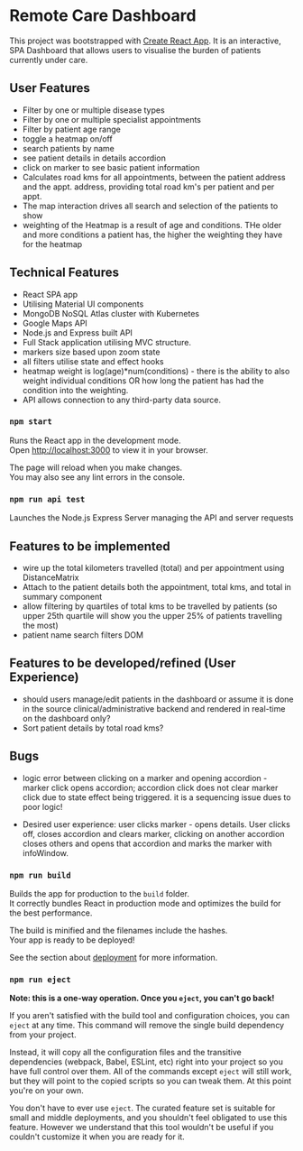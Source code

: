 # Remote Care Dashboard

This project was bootstrapped with [Create React App](https://github.com/facebook/create-react-app). It is an interactive, SPA Dashboard that allows users to visualise the burden of patients currently under care.

## User Features

- Filter by one or multiple disease types
- Filter by one or multiple specialist appointments
- Filter by patient age range
- toggle a heatmap on/off
- search patients by name
- see patient details in details accordion
- click on marker to see basic patient information
- Calculates road kms for all appointments, between the patient address and the appt. address, providing total road km's per patient and per appt.
- The map interaction drives all search and selection of the patients to show
- weighting of the Heatmap is a result of age and conditions. THe older and more conditions a patient has, the higher the weighting they have for the heatmap

## Technical Features

- React SPA app
- Utilising Material UI components
- MongoDB NoSQL Atlas cluster with Kubernetes
- Google Maps API
- Node.js and Express built API
- Full Stack application utilising MVC structure.
- markers size based upon zoom state
- all filters utilise state and effect hooks
- heatmap weight is log(age)\*num(conditions) - there is the ability to also weight individual conditions OR how long the patient has had the condition into the weighting.
- API allows connection to any third-party data source.

### `npm start`

Runs the React app in the development mode.\
Open [http://localhost:3000](http://localhost:3000) to view it in your browser.

The page will reload when you make changes.\
You may also see any lint errors in the console.

### `npm run api test`

Launches the Node.js Express Server managing the API and server requests

## Features to be implemented

- wire up the total kilometers travelled (total) and per appointment using DistanceMatrix
- Attach to the patient details both the appointment, total kms, and total in summary component
- allow filtering by quartiles of total kms to be travelled by patients (so upper 25th quartile will show you the upper 25% of patients travelling the most)
- patient name search filters DOM

## Features to be developed/refined (User Experience)

- should users manage/edit patients in the dashboard or assume it is done in the source clinical/administrative backend and rendered in real-time on the dashboard only?
- Sort patient details by total road kms?

## Bugs

- logic error between clicking on a marker and opening accordion - marker click opens accordion; accordion click does not clear marker click due to state effect being triggered. it is a sequencing issue dues to poor logic!

* Desired user experience: user clicks marker - opens details. User clicks off, closes accordion and clears marker, clicking on another accordion closes others and opens that accordion and marks the marker with infoWindow.

### `npm run build`

Builds the app for production to the `build` folder.\
It correctly bundles React in production mode and optimizes the build for the best performance.

The build is minified and the filenames include the hashes.\
Your app is ready to be deployed!

See the section about [deployment](https://facebook.github.io/create-react-app/docs/deployment) for more information.

### `npm run eject`

**Note: this is a one-way operation. Once you `eject`, you can't go back!**

If you aren't satisfied with the build tool and configuration choices, you can `eject` at any time. This command will remove the single build dependency from your project.

Instead, it will copy all the configuration files and the transitive dependencies (webpack, Babel, ESLint, etc) right into your project so you have full control over them. All of the commands except `eject` will still work, but they will point to the copied scripts so you can tweak them. At this point you're on your own.

You don't have to ever use `eject`. The curated feature set is suitable for small and middle deployments, and you shouldn't feel obligated to use this feature. However we understand that this tool wouldn't be useful if you couldn't customize it when you are ready for it.
